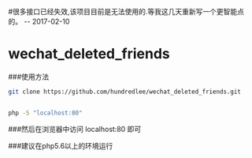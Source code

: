 #很多接口已经失效,该项目目前是无法使用的.等我这几天重新写一个更智能点的。 -- 2017-02-10
# wechat_deleted_friends
###使用方法
```bash
git clone https://github.com/hundredlee/wechat_deleted_friends.git

```

```bash

php -S "localhost:80"

```

###然后在浏览器中访问 localhost:80 即可

###建议在php5.6以上的环境运行
